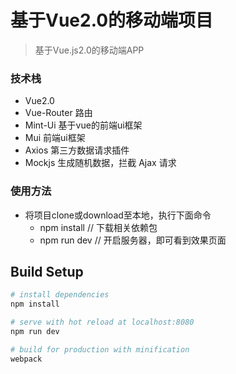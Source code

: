 # 基于Vue2.0的移动端项目

> 基于Vue.js2.0的移动端APP

### 技术栈
- Vue2.0
- Vue-Router  路由
- Mint-Ui  基于vue的前端ui框架
- Mui  前端ui框架
- Axios  第三方数据请求插件
- Mockjs  生成随机数据，拦截 Ajax 请求

### 使用方法
- 将项目clone或download至本地，执行下面命令
	+ npm install  // 下载相关依赖包
	+ npm run dev  // 开启服务器，即可看到效果页面

## Build Setup

``` bash
# install dependencies
npm install

# serve with hot reload at localhost:8080
npm run dev

# build for production with minification
webpack
```